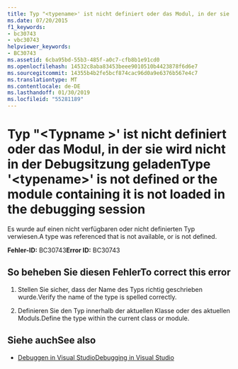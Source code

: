 ```yaml
---
title: Typ "<typename>' ist nicht definiert oder das Modul, in der sie wird nicht in der Debugsitzung geladen
ms.date: 07/20/2015
f1_keywords:
- bc30743
- vbc30743
helpviewer_keywords:
- BC30743
ms.assetid: 6cba95bd-55b3-485f-a0c7-cfb8b1e91cd0
ms.openlocfilehash: 14532c8aba83453beee9010510b4423878f6d6e7
ms.sourcegitcommit: 14355b4b2fe5bcf874cac96d0a9e6376b567e4c7
ms.translationtype: MT
ms.contentlocale: de-DE
ms.lasthandoff: 01/30/2019
ms.locfileid: "55281189"
---
```

# <a name="type-typename-is-not-defined-or-the-module-containing-it-is-not-loaded-in-the-debugging-session"></a><span data-ttu-id="f7291-102">Typ "\<Typname >' ist nicht definiert oder das Modul, in der sie wird nicht in der Debugsitzung geladen</span><span class="sxs-lookup"><span data-stu-id="f7291-102">Type '\<typename>' is not defined or the module containing it is not loaded in the debugging session</span></span>
<span data-ttu-id="f7291-103">Es wurde auf einen nicht verfügbaren oder nicht definierten Typ verwiesen.</span><span class="sxs-lookup"><span data-stu-id="f7291-103">A type was referenced that is not available, or is not defined.</span></span>  
  
 <span data-ttu-id="f7291-104">**Fehler-ID:** BC30743</span><span class="sxs-lookup"><span data-stu-id="f7291-104">**Error ID:** BC30743</span></span>  
  
## <a name="to-correct-this-error"></a><span data-ttu-id="f7291-105">So beheben Sie diesen Fehler</span><span class="sxs-lookup"><span data-stu-id="f7291-105">To correct this error</span></span>  
  
1.  <span data-ttu-id="f7291-106">Stellen Sie sicher, dass der Name des Typs richtig geschrieben wurde.</span><span class="sxs-lookup"><span data-stu-id="f7291-106">Verify the name of the type is spelled correctly.</span></span>  
  
2.  <span data-ttu-id="f7291-107">Definieren Sie den Typ innerhalb der aktuellen Klasse oder des aktuellen Moduls.</span><span class="sxs-lookup"><span data-stu-id="f7291-107">Define the type within the current class or module.</span></span>  
  
## <a name="see-also"></a><span data-ttu-id="f7291-108">Siehe auch</span><span class="sxs-lookup"><span data-stu-id="f7291-108">See also</span></span>
- [<span data-ttu-id="f7291-109">Debuggen in Visual Studio</span><span class="sxs-lookup"><span data-stu-id="f7291-109">Debugging in Visual Studio</span></span>](/visualstudio/debugger/debugging-in-visual-studio)
